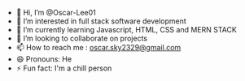 - 👋 Hi, I’m @Oscar-Lee01
- 👀 I’m interested in full stack software development 
- 🌱 I’m currently learning Javascript, HTML, CSS and MERN STACK 
- 💞️ I’m looking to collaborate on projects
- 📫 How to reach me : oscar.sky2329@gmail.com
- 😄 Pronouns: He
- ⚡ Fun fact: I'm a chill person 

<!---
Oscar-Lee01/Oscar-Lee01 is a ✨ special ✨ repository because its `README.md` (this file) appears on your GitHub profile.
You can click the Preview link to take a look at your changes.
--->
